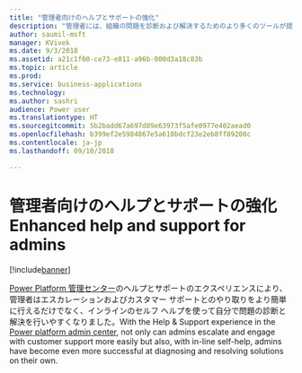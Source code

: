 ```yaml
---
title: "管理者向けのヘルプとサポートの強化"
description: "管理者には、組織の問題を診断および解決するためのより多くのツールが提供されます"
author: saumil-msft
manager: KVivek
ms.date: 9/3/2018
ms.assetid: a21c1f60-ce73-e811-a96b-000d3a18c83b
ms.topic: article
ms.prod: 
ms.service: business-applications
ms.technology: 
ms.author: sashri
audience: Power user
ms.translationtype: HT
ms.sourcegitcommit: 5b2badd67a697d89e63973f5afe0977e402aead0
ms.openlocfilehash: b399ef2e5984867e5a610bdcf23e2eb8ff89200c
ms.contentlocale: ja-jp
ms.lasthandoff: 09/10/2018

---
```

# <a name="enhanced-help-and-support-for-admins"></a><span data-ttu-id="88581-103">管理者向けのヘルプとサポートの強化</span><span class="sxs-lookup"><span data-stu-id="88581-103">Enhanced help and support for admins</span></span>


[!include[banner](../../includes/banner.md)]

<span data-ttu-id="88581-104">[Power Platform 管理センター](https://go.microsoft.com/fwlink/?linkid=875536)のヘルプとサポートのエクスペリエンスにより、管理者はエスカレーションおよびカスタマー サポートとのやり取りをより簡単に行えるだけでなく、インラインのセルフ ヘルプを使って自分で問題の診断と解決を行いやすくなりました。</span><span class="sxs-lookup"><span data-stu-id="88581-104">With the Help & Support experience in the [Power platform admin center](https://go.microsoft.com/fwlink/?linkid=875536), not only can admins escalate and engage with customer support more easily but also, with in-line self-help, admins have become even more successful at diagnosing and resolving solutions on their own.</span></span>

